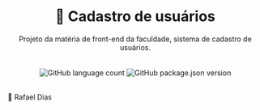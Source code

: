 <h1 align="center">
🔗 Cadastro de usuários
</h1>
<p align="center">Projeto da matéria de front-end da faculdade, sistema de cadastro de usuários.</p>
</br>
<div align="center" >
<img align="center" alt="GitHub language count" src="https://img.shields.io/github/languages/count/rafaeld108/Cadastro_usuario">
<img align="center" alt="GitHub package.json version" src="https://img.shields.io/github/package-json/v/rafaeld108/Cadastro_usuario?color=gre">
</div>
</br>
<p>🎫 Rafael Dias</p>